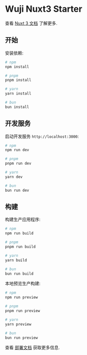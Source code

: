 # Wuji Nuxt3 Starter

查看 [Nuxt 3 文档](https://nuxt.com/docs/getting-started/introduction) 了解更多.

## 开始

安装依赖:

```bash
# npm
npm install

# pnpm
pnpm install

# yarn
yarn install

# bun
bun install
```

## 开发服务

启动开发服务 `http://localhost:3000`:

```bash
# npm
npm run dev

# pnpm
pnpm run dev

# yarn
yarn dev

# bun
bun run dev
```

## 构建

构建生产应用程序:

```bash
# npm
npm run build

# pnpm
pnpm run build

# yarn
yarn build

# bun
bun run build
```

本地预览生产构建:

```bash
# npm
npm run preview

# pnpm
pnpm run preview

# yarn
yarn preview

# bun
bun run preview
```

查看 [部署文档](https://nuxt.com/docs/getting-started/deployment) 获取更多信息.

